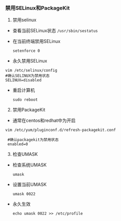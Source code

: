 ### 禁用SELinux和PackageKit

1. 禁用selinux

  -  查看当前SELinux状态
  `/usr/sbin/sestatus`
  
  - 在当前终端禁用SELinux

    `setenforce 0`

  - 永久禁用SELinux 
   ```
   vim /etc/selinux/config
   #确认SELINUX为禁用状态
   SELINUX=disabled
   ```
   - 重启计算机
   
     `sudo reboot`

2. 禁用PackageKit

  * 通常在centos和redhat中为开启
  
  ```
  vim /etc/yum/pluginconf.d/refresh-packagekit.conf
  
   #确认packagekit为禁用状态
   enabled=0
  ```

3. 检查UMASK 

  - 检查系统UMASK
  
    `umask`

  - 设置当前UMASK
  
    `umask 0022`
    
  - 永久生效
  
    `echo umask 0022 >> /etc/profile`


